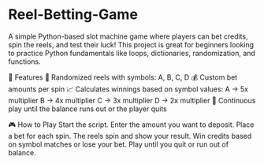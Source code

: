 # Reel-Betting-Game


A simple Python-based slot machine game where players can bet credits, spin the reels, and test their luck!
This project is great for beginners looking to practice Python fundamentals like loops, dictionaries, randomization, and functions.

🚀 Features
🎲 Randomized reels with symbols: A, B, C, D
💰 Custom bet amounts per spin
📈 Calculates winnings based on symbol values:
A → 5x multiplier
B → 4x multiplier
C → 3x multiplier
D → 2x multiplier
🔄 Continuous play until the balance runs out or the player quits

🎮 How to Play
Start the script.
Enter the amount you want to deposit.
Place a bet for each spin.
The reels spin and show your result.
Win credits based on symbol matches or lose your bet.
Play until you quit or run out of balance.
